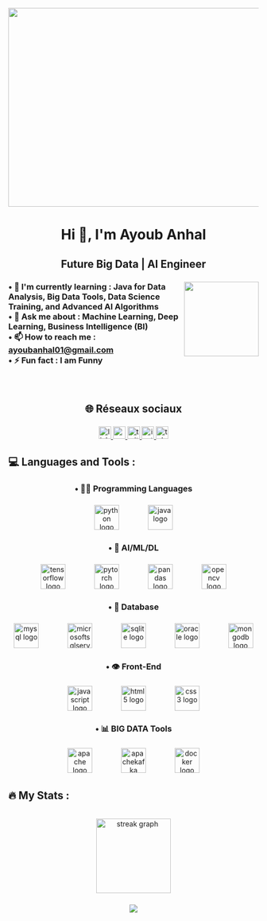 <br clear="both">

<div align="center">
  <img height="400" width="2000" src="https://static.wixstatic.com/media/b313a9_89ebec0c5f384c65a9551f0c1ec18ca9~mv2.gif" />
</div>


<h1 align="center">Hi 👋, I'm Ayoub Anhal</h1>

<h2 align="center">Future Big Data | AI Engineer</h2>

###

<img align="right" height="150" src="https://cdna.artstation.com/p/assets/images/images/053/755/244/large/nazib-hamdan-ngoding.jpg?1662976950"  />

###

<h3 align="left">• 🌱 I'm currently learning : Java for Data Analysis, Big Data Tools, Data Science Training, and Advanced AI Algorithms<br>• 💬 Ask me about : Machine Learning, Deep Learning, Business Intelligence (BI)<br>• 📫 How to reach me : <a href="mailto:ayoubanhal01@gmail.com">ayoubanhal01@gmail.com</a><br>• ⚡ Fun fact : I am Funny</h3>

###
<br clear="both">
<h2 align="center">🌐 Réseaux sociaux</h2>

###

<div align="center">
  <a href="www.linkedin.com/in/ayoub-anhal" target="_blank">
    <img src="https://img.shields.io/static/v1?message=LinkedIn&logo=linkedin&label=&color=0077B5&logoColor=white&labelColor=&style=for-the-badge" height="25" alt="linkedin logo"  />
  </a>
  <a href="https://www.youtube.com/@ayoubanhal657" target="_blank">
    <img src="https://img.shields.io/static/v1?message=Youtube&logo=youtube&label=&color=FF0000&logoColor=white&labelColor=&style=for-the-badge" height="25" alt="youtube logo"  />
  </a>
  <a href="https://x.com/Anhal_Ayoub" target="_blank">
    <img src="https://img.shields.io/static/v1?message=Twitter&logo=twitter&label=&color=1DA1F2&logoColor=white&labelColor=&style=for-the-badge" height="25" alt="twitter logo"  />
  </a>
  <a href="https://www.instagram.com" target="_blank">
    <img src="https://img.shields.io/static/v1?message=Instagram&logo=instagram&label=&color=E4405F&logoColor=white&labelColor=&style=for-the-badge" height="25" alt="instagram logo"  />
  </a>
  <a href="https://t.me/Ayoub_Anhal" target="_blank">
    <img src="https://img.shields.io/static/v1?message=Telegram&logo=telegram&label=&color=2CA5E0&logoColor=white&labelColor=&style=for-the-badge" height="25" alt="telegram logo"  />
  </a>
</div>

###

<h2 align="left">💻 Languages and Tools :</h2>

###

<h3 align="center">• 🧑‍💻 Programming Languages</h3>

###

<div align="center">
  <img src="https://cdn.jsdelivr.net/gh/devicons/devicon/icons/python/python-original.svg" height="50" alt="python logo"  />
  <img width="50" />
  <img src="https://cdn.jsdelivr.net/gh/devicons/devicon/icons/java/java-original.svg" height="50" alt="java logo"  />
</div>

###

<h3 align="center">• 🤖 AI/ML/DL</h3>

###

<div align="center">
  <img src="https://cdn.jsdelivr.net/gh/devicons/devicon/icons/tensorflow/tensorflow-original.svg" height="50" alt="tensorflow logo"  />
  <img width="50" />
  <img src="https://cdn.jsdelivr.net/gh/devicons/devicon/icons/pytorch/pytorch-original.svg" height="50" alt="pytorch logo"  />
  <img width="50" />
  <img src="https://cdn.jsdelivr.net/gh/devicons/devicon/icons/pandas/pandas-original.svg" height="50" alt="pandas logo"  />
  <img width="50" />
  <img src="https://cdn.jsdelivr.net/gh/devicons/devicon/icons/opencv/opencv-original.svg" height="50" alt="opencv logo"  />
</div>

###

<h3 align="center">• 📂 Database</h3>

###

<div align="center">
  <img src="https://cdn.jsdelivr.net/gh/devicons/devicon/icons/mysql/mysql-original.svg" height="50" alt="mysql logo"  />
  <img width="50" />
  <img src="https://cdn.jsdelivr.net/gh/devicons/devicon/icons/microsoftsqlserver/microsoftsqlserver-plain.svg" height="50" alt="microsoftsqlserver logo"  />
  <img width="50" />
  <img src="https://cdn.jsdelivr.net/gh/devicons/devicon/icons/sqlite/sqlite-original.svg" height="50" alt="sqlite logo"  />
  <img width="50" />
  <img src="https://cdn.jsdelivr.net/gh/devicons/devicon/icons/oracle/oracle-original.svg" height="50" alt="oracle logo"  />
  <img width="50" />
  <img src="https://cdn.simpleicons.org/mongodb/47A248" height="50" alt="mongodb logo"  />
</div>

###

<h3 align="center">• 👁️ Front-End</h3>

###

<div align="center">
  <img src="https://cdn.jsdelivr.net/gh/devicons/devicon/icons/javascript/javascript-original.svg" height="50" alt="javascript logo"  />
  <img width="50" />
  <img src="https://cdn.simpleicons.org/html5/E34F26" height="50" alt="html5 logo"  />
  <img width="50" />
  <img src="https://cdn.simpleicons.org/css3/1572B6" height="50" alt="css3 logo"  />
</div>

###

<h3 align="center">• 📊 BIG DATA Tools</h3>

###

<div align="center">
  <img src="https://cdn.jsdelivr.net/gh/devicons/devicon/icons/apache/apache-original.svg" height="50" alt="apache logo"  />
  <img width="50" />
  <img src="https://cdn.jsdelivr.net/gh/devicons/devicon/icons/apachekafka/apachekafka-original.svg" height="50" alt="apachekafka logo"  />
  <img width="50" />
  <img src="https://cdn.simpleicons.org/docker/2496ED" height="50" alt="docker logo"  />
</div>

###

<h2 align="left">🔥   My Stats :</h2>

<br clear="both">

<div align="center">
  <img src="https://streak-stats.demolab.com?user=ayoub-anhal&locale=en&mode=daily&theme=nightowl&hide_border=false&border_radius=6&order=3" height="150" alt="streak graph"  />
</div>

###

<div align="center">
  <img src="https://visitor-badge.laobi.icu/badge?page_id=ayoub-anhal.ayoub-anhal&"  />
</div>

###
